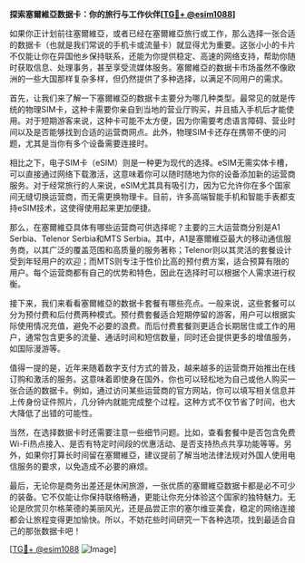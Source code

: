 **探索塞爾維亞数据卡：你的旅行与工作伙伴[[TG💪+ @esim1088](https://t.me/s/esim1088)]**

如果你正计划前往塞爾維亞，或者已经在塞爾維亞旅行或工作，那么选择一张合适的数据卡（也就是我们常说的手机卡或流量卡）就显得尤为重要。这张小小的卡片不仅能让你在异国他乡保持联系，还能为你提供稳定、高速的网络支持，帮助你随时获取信息、处理事务，甚至享受流媒体服务。塞爾維亞的数据卡市场虽然不像欧洲的一些大国那样复杂多样，但仍然提供了多种选择，以满足不同用户的需求。

首先，让我们来了解一下塞爾維亞的数据卡主要分为哪几种类型。最常见的就是传统的物理SIM卡，这种卡需要你亲自到当地的营业厅购买，并且插入手机后才能使用。对于短期游客来说，这种卡可能不太方便，因为你需要考虑语言障碍、营业时间以及是否能够找到合适的运营商网点。此外，物理SIM卡还存在携带不便的问题，尤其是当你有多个设备需要连接时。

相比之下，电子SIM卡（eSIM）则是一种更为现代的选择。eSIM无需实体卡槽，可以直接通过网络下载激活，这意味着你可以随时随地为你的设备添加新的运营商服务。对于经常旅行的人来说，eSIM尤其具有吸引力，因为它允许你在多个国家间无缝切换运营商，而无需更换物理卡。目前，许多高端智能手机和智能手表都支持eSIM技术，这使得使用起来更加便捷。

那么，在塞爾維亞具体有哪些运营商可供选择呢？主要的三大运营商分别是A1 Serbia、Telenor Serbia和MTS Serbia。其中，A1是塞爾維亞最大的移动通信服务商，以其广泛的覆盖范围和高质量的服务著称；Telenor则以其灵活的套餐设计受到年轻用户的欢迎；而MTS则专注于性价比高的预付费方案，适合预算有限的用户。每个运营商都有自己的优势和特色，因此在选择时可以根据个人需求进行权衡。

接下来，我们来看看塞爾維亞的数据卡套餐有哪些亮点。一般来说，这些套餐可以分为预付费和后付费两种模式。预付费套餐适合短期停留的游客，用户可以根据实际使用情况充值，避免不必要的浪费。而后付费套餐则更适合长期居住或工作的用户，通常包含更多的流量、通话时间和短信数量，同时还会提供更多的增值服务，如国际漫游等。

值得一提的是，近年来随着数字支付方式的普及，越来越多的运营商开始推出在线订购和激活的服务。这意味着即使身在国外，你也可以轻松地为自己或他人购买一张合适的数据卡。例如，通过访问某些运营商的官方网站，你可以填写相关信息并上传身份证件照片，几分钟内就能完成整个过程。这种方式不仅节省了时间，也大大降低了出错的可能性。

当然，在选择数据卡时还需要注意一些细节问题。比如，查看套餐中是否包含免费Wi-Fi热点接入、是否有特定时间段的优惠活动、是否支持热点共享功能等等。另外，如果你打算长时间留在塞爾維亞，建议提前了解当地法律法规对外国人使用电信服务的要求，以免造成不必要的麻烦。

最后，无论你是商务出差还是休闲旅游，一张优质的塞爾維亞数据卡都是必不可少的装备。它不仅能让你保持联络畅通，更能让你充分体验这个国家的独特魅力。无论是欣赏贝尔格莱德的美丽风光，还是品尝正宗的塞尔维亚美食，稳定的网络连接都会让旅程变得更加愉快。所以，不妨花些时间研究一下各种选项，找到最适合自己的那张数据卡吧！

[[TG💪+ @esim1088](https://t.me/s/esim1088) ![Image](https://i.postimg.cc/4NQfJmqS/Snipaste-2025-05-13-00-14-12.png)]